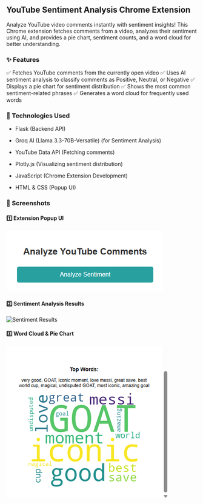 ## YouTube Sentiment Analysis Chrome Extension

Analyze YouTube video comments instantly with sentiment insights! This Chrome extension fetches comments from a video, analyzes their sentiment using AI, and provides a pie chart, sentiment counts, and a word cloud for better understanding.

### ✨ Features

✅ Fetches YouTube comments from the currently open video
✅ Uses AI sentiment analysis to classify comments as Positive, Neutral, or Negative
✅ Displays a pie chart for sentiment distribution
✅ Shows the most common sentiment-related phrases
✅ Generates a word cloud for frequently used words

### 🚀 Technologies Used

- Flask (Backend API)

- Groq AI (Llama 3.3-70B-Versatile) (for Sentiment Analysis)

- YouTube Data API (Fetching comments)

- Plotly.js (Visualizing sentiment distribution)

- JavaScript (Chrome Extension Development)

- HTML & CSS (Popup UI)

### 📸 Screenshots  

#### **1️⃣ Extension Popup UI**
![Popup UI](screenshots/img1.png)

#### **2️⃣ Sentiment Analysis Results**
![Sentiment Results](screenshots/img2.png.png)

#### **3️⃣ Word Cloud & Pie Chart**
![Word Cloud & Pie Chart](screenshots/img3.png)
